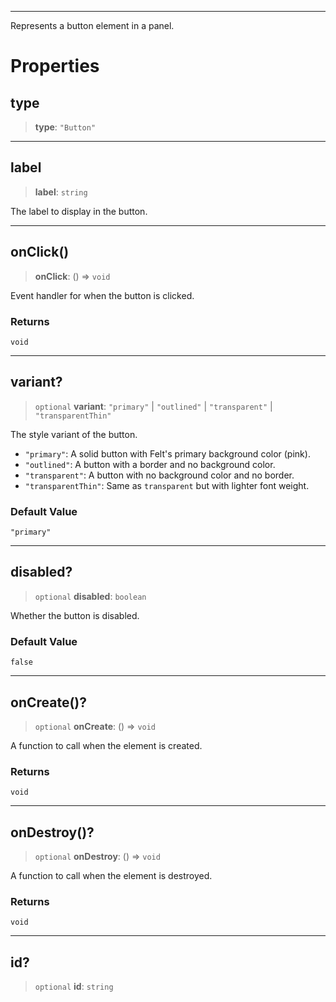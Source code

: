 ***

Represents a button element in a panel.

# Properties

## type

> **type**: `"Button"`

***

## label

> **label**: `string`

The label to display in the button.

***

## onClick()

> **onClick**: () => `void`

Event handler for when the button is clicked.

### Returns

`void`

***

## variant?

> `optional` **variant**: `"primary"` | `"outlined"` | `"transparent"` | `"transparentThin"`

The style variant of the button.

* `"primary"`: A solid button with Felt's primary background color (pink).
* `"outlined"`: A button with a border and no background color.
* `"transparent"`: A button with no background color and no border.
* `"transparentThin"`: Same as `transparent` but with lighter font weight.

### Default Value

`"primary"`

***

## disabled?

> `optional` **disabled**: `boolean`

Whether the button is disabled.

### Default Value

`false`

***

## onCreate()?

> `optional` **onCreate**: () => `void`

A function to call when the element is created.

### Returns

`void`

***

## onDestroy()?

> `optional` **onDestroy**: () => `void`

A function to call when the element is destroyed.

### Returns

`void`

***

## id?

> `optional` **id**: `string`
